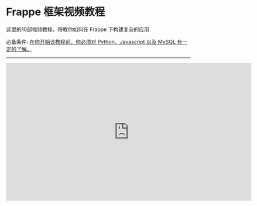 <!-- add-breadcrumbs -->
# Frappe 框架视频教程

这里的10部视频教程，将教你如何在 Frappe 下构建复杂的应用

必备条件: <a href="/docs/user/en/tutorial/before.html" target="_blank">在你开始该教程前，你必须对  Python、Javascript 以及 MySQL 有一定的了解。</a>

---

<iframe width="670" height="376" src="https://www.youtube.com/embed/videoseries?list=PL3lFfCEoMxvzHtsZHFJ4T3n5yMM3nGJ1W" frameborder="0" allowfullscreen></iframe>